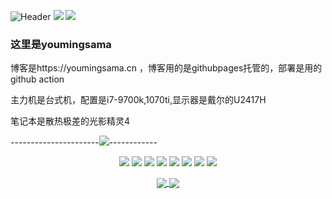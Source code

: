 ![Header](https://capsule-render.vercel.app/api?type=Waving&color=timeGradient&height=200&animation=fadeIn&section=header&text=youmingsama&fontSize=60)
![](https://cdn.jsdelivr.net/gh/imnekoda/pivcgame@main/img/2233.gif)
![](https://count.getloli.com/get/@youmingsama?theme=rule34)
### 这里是youmingsama

 博客是https://youmingsama.cn ，博客用的是githubpages托管的，部署是用的github action

主力机是台式机，配置是i7-9700k,1070ti,显示器是戴尔的U2417H

 笔记本是散热极差的光影精灵4
 
   ----------------------![](https://cdn.jsdelivr.net/gh/youmingsama/PicGo_1@master/img2/野炊.gif)------------
   
   
<!-- <p align="center">
  <samp>My Language and tools:</samp>
</p> -->

<div align="center">
  <img src="https://img.shields.io/badge/Debian-CE0058?style=flat-square&logo=Debian&logoColor=white" />
  <img src="https://img.shields.io/badge/Golang-00ADD8?style=flat-square&logo=Go&logoColor=white" />
  <img src="https://img.shields.io/badge/Docker-2496ED?style=flat-square&logo=Docker&logoColor=white" />
  <img src="https://img.shields.io/badge/Visual_Studio_Code-007ACC?style=flat-square&logo=Visual-Studio-Code&logoColor=white" />
  <img src="https://img.shields.io/badge/Kubernetes-326CE5?style=flat-square&logo=Kubernetes&logoColor=white" />
  <img src="https://img.shields.io/badge/Xcode-147EFB?style=flat-square&logo=Xcode&logoColor=white" />
  <img src="https://img.shields.io/badge/Swift-FA7343?style=flat-square&logo=Swift&logoColor=white" />
  <img src="https://img.shields.io/badge/Neovim-57A143?style=flat-square&logo=Neovim&logoColor=white" />
</div>

<!-- <p align="center">
  <samp>Contact me:</samp>
</p> -->

<p align="center">
<a href="https://github.com/anuraghazra/github-readme-stats">
    <img align="center" src="https://github-readme-stats.vercel.app/api/top-langs/?username=youmingsama&bg_color=30,e55d87,5fc3e4&title_color=ffffff&icon_color=ffffff&text_color=ffffff&langs_count=8&hide=c%2B%2B&hide_title=false" />
</a>
<a href="https://github.com/anuraghazra/github-readme-stats">
    <img align="center" src="https://github-readme-stats.vercel.app/api?username=youmingsama&show_icons=true&bg_color=30,e55d87,5fc3e4&title_color=ffffff&icon_color=ffffff&text_color=ffffff&line_height=27&hide_title=false" />
</a>
</p>

